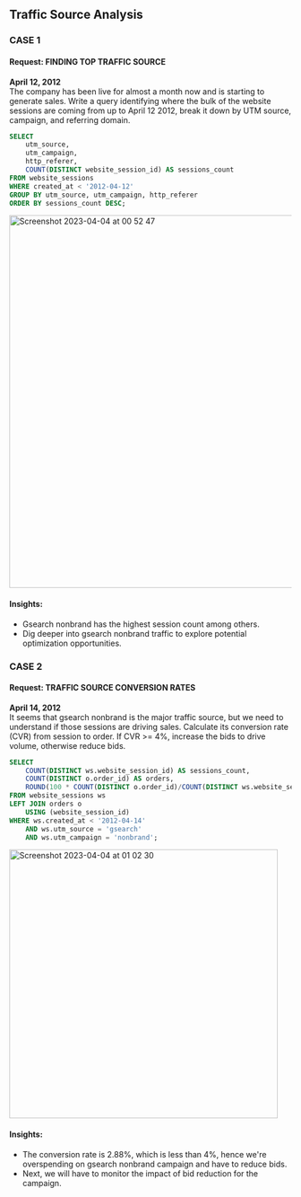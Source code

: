 ## Traffic Source Analysis

### CASE 1
#### Request: FINDING TOP TRAFFIC SOURCE
**April 12, 2012**
<br>
The company has been live for almost a month now and is starting to generate sales. Write a query identifying where the bulk of the website sessions are coming from up to April 12 2012, break it down by UTM source, campaign, and referring domain.

````sql
SELECT 
	utm_source,
	utm_campaign,
	http_referer,
	COUNT(DISTINCT website_session_id) AS sessions_count
FROM website_sessions
WHERE created_at < '2012-04-12'
GROUP BY utm_source, utm_campaign, http_referer
ORDER BY sessions_count DESC;
````
<img width="664" alt="Screenshot 2023-04-04 at 00 52 47" src="https://user-images.githubusercontent.com/70214561/230494628-faed3a71-8ed1-48a8-9c6a-35958eb65bd4.png">

#### Insights:
- Gsearch nonbrand has the highest session count among others.
- Dig deeper into gsearch nonbrand traffic to explore potential optimization opportunities.

### CASE 2
#### Request: TRAFFIC SOURCE CONVERSION RATES
**April 14, 2012**
<br>
It seems that gsearch nonbrand is the major traffic source, but we need to understand if those sessions are driving sales. 
Calculate its conversion rate (CVR) from session to order. If CVR >= 4%, increase the bids to drive volume, otherwise reduce bids.

````sql
SELECT
	COUNT(DISTINCT ws.website_session_id) AS sessions_count,
	COUNT(DISTINCT o.order_id) AS orders,
	ROUND(100 * COUNT(DISTINCT o.order_id)/COUNT(DISTINCT ws.website_session_id), 2) AS session_order_conv_rate
FROM website_sessions ws
LEFT JOIN orders o 
	USING (website_session_id)
WHERE ws.created_at < '2012-04-14'
	AND ws.utm_source = 'gsearch'
	AND ws.utm_campaign = 'nonbrand';
````
<img width="479" alt="Screenshot 2023-04-04 at 01 02 30" src="https://user-images.githubusercontent.com/70214561/230494681-a752e35b-96dd-4625-a9c7-70c79952eab1.png">

#### Insights:
- The conversion rate is 2.88%, which is less than 4%, hence we're overspending on gsearch nonbrand campaign and have to reduce bids.
- Next, we will have to monitor the impact of bid reduction for the campaign.
